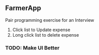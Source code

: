 ## FarmerApp
Pair programming exercise for an Interview

1. Click list to Update expense
2. Long click list to delete expense
### TODO: Make UI Better
